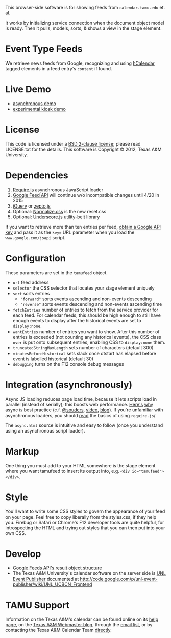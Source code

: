 This browser-side software is for showing feeds from `calendar.tamu.edu` et. al.

It works by initializing service connection when the document object model
is ready. Then it pulls, models, sorts, & shows a view in the stage element.


# Event Type Feeds 

We retrieve news feeds from Google, recognizing and using
[hCalendar](http://microformats.org/wiki/hcalendar) tagged elements
in a feed entry's `content` if found.

# Live Demo

* [asynchronous demo](http://cllacdn.tamu.edu/calendar/)
* [experimental kiosk demo](http://cllacdn.tamu.edu/calendar/kiosk.php)

# License

This code is licensed under a
[BSD 2-clause license](http://opensource.org/licenses/BSD-2-Clause);
please read LICENSE.txt for the details.
This software is Copyright © 2012, Texas A&M University.

# Dependencies

1. [Require.js](http://requirejs.org/) asynchronous JavaScript loader
2. [Google Feed API](https://developers.google.com/feed/) will continue w/o incompatible changes until 4/20 in 2015
3. [jQuery](http://jquery.com/) or [zepto.js](http://zeptoJS.com/)
4. Optional: [Normalize.css](http://necolas.github.com/normalize.css/) is the new reset.css
5. Optional: [Underscore.js](http://underscorejs.org/) utility-belt library

If you want to retrieve more than ten entries per feed, 
[obtain a Google API key](https://developers.google.com/maps/documentation/javascript/tutorial#api_key)
and pass it as the `key=` URL parameter when you load the `www.google.com/jsapi` script.

# Configuration

These parameters are set in the `tamufeed` object.

* `url` feed address
* `selector` the CSS selector that locates your stage element uniquely
* `sort` sorts entries
    * `"forward"` sorts events ascending and non-events descending
    * `"reverse"` sorts events descending and non-events ascending time
* `fetchEntries` number of entries to fetch from the service provider for each feed. For calendar feeds, this should be high enough to still have enough events to display after the historical events are set to `display:none`.
* `wantEntries` number of entries you want to show. After this number of entries is exceeded (not counting any historical events), the CSS class `over` is put onto subsequent entries, enabling CSS to `display:none` them.
* `truncatedStringMaxLength` sets number of characters (default 300)
* `minutesBeforeHistorical` sets slack once dtstart has elapsed before event is labelled historical (default 30)
* `debugging` turns on the F12 console debug messages

# Integration (asynchronously)

Async JS loading reduces page load time, because it lets scripts load 
in parallel (instead of serially); this boosts web performance.
[Here's](http://css-tricks.com/thinking-async/)
[why](http://requirejs.org/docs/why.html) async *is* best practice
(c.f.
[@souders](http://twitter.com/souders),
[video](http://radar.oreilly.com/2012/04/velocity-podcast-series-p1.html),
[blog](http://www.stevesouders.com/blog/2010/05/07/wpo-web-performance-optimization/)).
If you're unfamiliar with asynchronous loaders, you should 
[read](http://requirejs.org/) the basics of using `require.js`/

The `async.html` source is intuitive and easy to follow (once you understand
using an asynchronous script loader).

# Markup

One thing you must add to your HTML somewhere is the stage element where you
want tamufeed to insert its output into, e.g. `<div id="tamufeed"></div>`.

# Style

You'll want to write some CSS styles to govern the appearance of your
feed on your page. Feel free to copy liberally from the styles.css, if they
help you.  Firebug or Safari or Chrome's F12 developer tools are quite helpful,
for introspecting the HTML and trying out styles that you can then put into
your own CSS.

# Develop

* [Google Feeds API's result object structure](https://developers.google.com/feed/v1/jsondevguide#resultJson)
* The Texas A&M University's calendar software on the server side is
[UNL Event Publisher](http://events.unl.edu/) documented at
http://code.google.com/p/unl-event-publisher/wiki/UNL_UCBCN_Frontend

# TAMU Support

Information on the Texas A&M's calendar can be found online on its
[help page](http://marcomm.tamu.edu/web/calendar/help.html),
on the [Texas A&M Webmaster blog](http://webmaster.tamu.edu/category/calendar/),
through the [email list](http://marcomm.tamu.edu/web/calendar/documentation.html#listserv),
or by contacting the Texas A&M Calendar Team [directly](calendar@tamu.edu).
